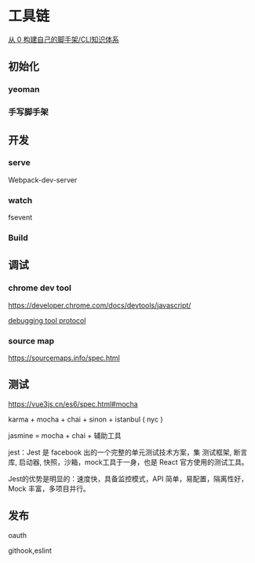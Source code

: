 # 工具链

[从 0 构建自己的脚手架/CLI知识体系](https://juejin.cn/post/6966119324478079007)

## 初始化

### yeoman

### 手写脚手架

## 开发

### serve

Webpack-dev-server

### watch

fsevent

### Build

## 调试

### chrome dev tool

https://developer.chrome.com/docs/devtools/javascript/

[debugging tool protocol](https://chromedevtools.github.io/devtools-protocol/)

### source map

https://sourcemaps.info/spec.html

## 测试

https://vue3js.cn/es6/spec.html#mocha

karma + mocha + chai + sinon + istanbul ( nyc )

jasmine = mocha + chai + 辅助工具

jest：Jest 是 facebook 出的一个完整的单元测试技术方案，集 测试框架, 断言库, 启动器, 快照，沙箱，mock工具于一身，也是 React 官方使用的测试工具。

Jest的优势是明显的：速度快，具备监控模式，API 简单，易配置，隔离性好，Mock 丰富，多项目并行。



## 发布

oauth

githook,eslint
